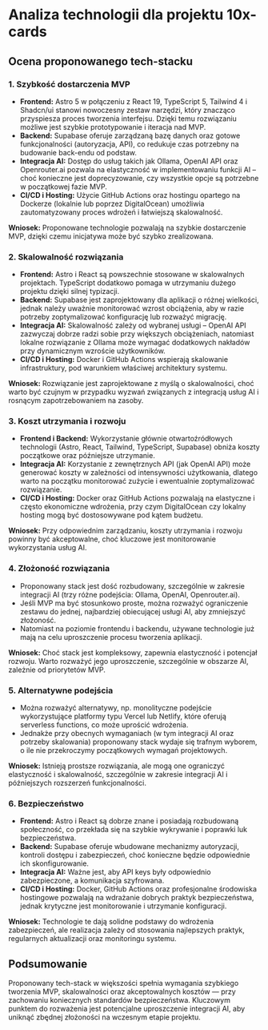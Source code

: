# Analiza technologii dla projektu 10x-cards

## Ocena proponowanego tech-stacku

### 1. Szybkość dostarczenia MVP 
- **Frontend:** Astro 5 w połączeniu z React 19, TypeScript 5, Tailwind 4 i Shadcn/ui stanowi nowoczesny zestaw narzędzi, który znacząco przyspiesza proces tworzenia interfejsu. Dzięki temu rozwiązaniu możliwe jest szybkie prototypowanie i iteracja nad MVP.  
- **Backend:** Supabase oferuje zarządzaną bazę danych oraz gotowe funkcjonalności (autoryzacja, API), co redukuje czas potrzebny na budowanie back-endu od podstaw.  
- **Integracja AI:** Dostęp do usług takich jak Ollama, OpenAI API oraz Openrouter.ai pozwala na elastyczność w implementowaniu funkcji AI – choć konieczne jest doprecyzowanie, czy wszystkie opcje są potrzebne w początkowej fazie MVP.  
- **CI/CD i Hosting:** Użycie GitHub Actions oraz hostingu opartego na Dockerze (lokalnie lub poprzez DigitalOcean) umożliwia zautomatyzowany proces wdrożeń i łatwiejszą skalowalność.  

**Wniosek:** Proponowane technologie pozwalają na szybkie dostarczenie MVP, dzięki czemu inicjatywa może być szybko zrealizowana.

### 2. Skalowalność rozwiązania
- **Frontend:** Astro i React są powszechnie stosowane w skalowalnych projektach. TypeScript dodatkowo pomaga w utrzymaniu dużego projektu dzięki silnej typizacji.  
- **Backend:** Supabase jest zaprojektowany dla aplikacji o różnej wielkości, jednak należy uważnie monitorować wzrost obciążenia, aby w razie potrzeby zoptymalizować konfigurację lub rozważyć migrację.  
- **Integracja AI:** Skalowalność zależy od wybranej usługi – OpenAI API zazwyczaj dobrze radzi sobie przy większych obciążeniach, natomiast lokalne rozwiązanie z Ollama może wymagać dodatkowych nakładów przy dynamicznym wzroście użytkowników.  
- **CI/CD i Hosting:** Docker i GitHub Actions wspierają skalowanie infrastruktury, pod warunkiem właściwej architektury systemu.

**Wniosek:** Rozwiązanie jest zaprojektowane z myślą o skalowalności, choć warto być czujnym w przypadku wyzwań związanych z integracją usług AI i rosnącym zapotrzebowaniem na zasoby.

### 3. Koszt utrzymania i rozwoju 
- **Frontend i Backend:** Wykorzystanie głównie otwartoźródłowych technologii (Astro, React, Tailwind, TypeScript, Supabase) obniża koszty początkowe oraz późniejsze utrzymanie.  
- **Integracja AI:** Korzystanie z zewnętrznych API (jak OpenAI API) może generować koszty w zależności od intensywności użytkowania, dlatego warto na początku monitorować zużycie i ewentualnie zoptymalizować rozwiązanie.  
- **CI/CD i Hosting:** Docker oraz GitHub Actions pozwalają na elastyczne i często ekonomiczne wdrożenia, przy czym DigitalOcean czy lokalny hosting mogą być dostosowywane pod kątem budżetu.

**Wniosek:** Przy odpowiednim zarządzaniu, koszty utrzymania i rozwoju powinny być akceptowalne, choć kluczowe jest monitorowanie wykorzystania usług AI.

### 4. Złożoność rozwiązania
- Proponowany stack jest dość rozbudowany, szczególnie w zakresie integracji AI (trzy różne podejścia: Ollama, OpenAI, Openrouter.ai).  
- Jeśli MVP ma być stosunkowo proste, można rozważyć ograniczenie zestawu do jednej, najbardziej obiecującej usługi AI, aby zmniejszyć złożoność.  
- Natomiast na poziomie frontendu i backendu, używane technologie już mają na celu uproszczenie procesu tworzenia aplikacji.

**Wniosek:** Choć stack jest kompleksowy, zapewnia elastyczność i potencjał rozwoju. Warto rozważyć jego uproszczenie, szczególnie w obszarze AI, zależnie od priorytetów MVP.

### 5. Alternatywne podejścia
- Można rozważyć alternatywy, np. monolityczne podejście wykorzystujące platformy typu Vercel lub Netlify, które oferują serverless functions, co może uprościć wdrożenia.  
- Jednakże przy obecnych wymaganiach (w tym integracji AI oraz potrzeby skalowania) proponowany stack wydaje się trafnym wyborem, o ile nie przekroczymy początkowych wymagań projektowych.

**Wniosek:** Istnieją prostsze rozwiązania, ale mogą one ograniczyć elastyczność i skalowalność, szczególnie w zakresie integracji AI i późniejszych rozszerzeń funkcjonalności.

### 6. Bezpieczeństwo 
- **Frontend:** Astro i React są dobrze znane i posiadają rozbudowaną społeczność, co przekłada się na szybkie wykrywanie i poprawki luk bezpieczeństwa.  
- **Backend:** Supabase oferuje wbudowane mechanizmy autoryzacji, kontroli dostępu i zabezpieczeń, choć konieczne będzie odpowiednie ich skonfigurowanie.  
- **Integracja AI:** Ważne jest, aby API keys były odpowiednio zabezpieczone, a komunikacja szyfrowana.  
- **CI/CD i Hosting:** Docker, GitHub Actions oraz profesjonalne środowiska hostingowe pozwalają na wdrażanie dobrych praktyk bezpieczeństwa, jednak krytyczne jest monitorowanie i utrzymanie konfiguracji.

**Wniosek:** Technologie te dają solidne podstawy do wdrożenia zabezpieczeń, ale realizacja zależy od stosowania najlepszych praktyk, regularnych aktualizacji oraz monitoringu systemu.

## Podsumowanie

Proponowany tech-stack w większości spełnia wymagania szybkiego tworzenia MVP, skalowalności oraz akceptowalnych kosztów — przy zachowaniu koniecznych standardów bezpieczeństwa. Kluczowym punktem do rozważenia jest potencjalne uproszczenie integracji AI, aby uniknąć zbędnej złożoności na wczesnym etapie projektu.
